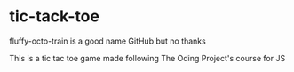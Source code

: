 # tic-tack-toe
fluffy-octo-train is a good name GitHub but no thanks

This is a tic tac toe game made following The Oding Project's course for JS

